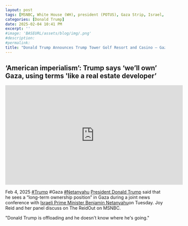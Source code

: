```yaml
---
layout: post
tags: [MSNBC, White House (WH), president (POTUS), Gaza Strip, Israel, politics]
categories: [Donald Trump]
date: 2025-02-04 10:41 PM
excerpt: ''
#image: 'BASEURL/assets/blog/img/.png'
#description:
#permalink:
title: "Donald Trump Announces Trump Tower Golf Resort and Casino – Gaza Strip"
---
```



## ‘American imperialism’: Trump says ‘we’ll own’ Gaza, using terms 'like a real estate developer’

<iframe width="560" height="315" src="https://www.youtube.com/embed/tmRSCuOqcS0?si=KZ6YYXD1kb45zYmU" title="YouTube video player" frameborder="0" allow="accelerometer; autoplay; clipboard-write; encrypted-media; gyroscope; picture-in-picture; web-share" referrerpolicy="strict-origin-when-cross-origin" allowfullscreen></iframe>

Feb 4, 2025  [#Trump](https://www.whitehouse.gov/) #Gaza [#Netanyahu](https://www.gov.il/)
[President Donald Trump](https://www.whitehouse.gov/) said that he sees a “long-term ownership position” in Gaza during a joint news conference with [Israeli Prime Minister Benjamin Netanyahu](https://www.gov.il/)on Tuesday. Joy Reid and her panel discuss on The ReidOut on MSNBC.

"Donald Trump is offloading and he doesn't know where he's going."